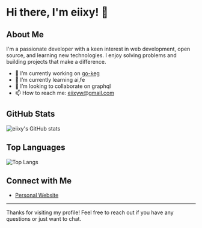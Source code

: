 # Hi there, I'm eiixy! 👋

## About Me
I'm a passionate developer with a keen interest in web development, open source, and learning new technologies. I enjoy solving problems and building projects that make a difference.

- 🔭 I’m currently working on [go-keg](https://github.com/go-keg)
- 🌱 I’m currently learning ai,fe
- 👯 I’m looking to collaborate on graphql
- 📫 How to reach me: eiixyw@gmail.com

## GitHub Stats
![eiixy's GitHub stats](https://github-readme-stats.vercel.app/api?username=eiixy&show_icons=true&theme=radical)

## Top Languages
![Top Langs](https://github-readme-stats.vercel.app/api/top-langs/?username=eiixy&layout=compact&theme=radical)

## Connect with Me
- [Personal Website](https://eiixy.com)

---

Thanks for visiting my profile! Feel free to reach out if you have any questions or just want to chat.
